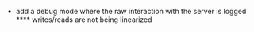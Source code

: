 * add a debug mode where the raw interaction with the server is logged
**** writes/reads are not being linearized 
